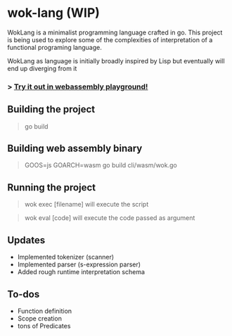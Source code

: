 # wok-lang (WIP)

WokLang is a minimalist programming language crafted in go.
This project is being used to explore some of the complexities of
interpretation of a functional programing language.

WokLang as language is initially broadly inspired by Lisp but eventually will
end up diverging from it

### > [Try it out in webassembly playground!](https://eugenioenko.github.io/wok-lang/)

## Building the project

> go build

## Building web assembly binary

> GOOS=js GOARCH=wasm go build cli/wasm/wok.go

## Running the project

> wok exec [filename] will execute the script

> wok eval [code] will execute the code passed as argument

## Updates

- Implemented tokenizer (scanner)
- Implemented parser (s-expression parser)
- Added rough runtime interpretation schema

## To-dos

- Function definition
- Scope creation
- tons of Predicates
